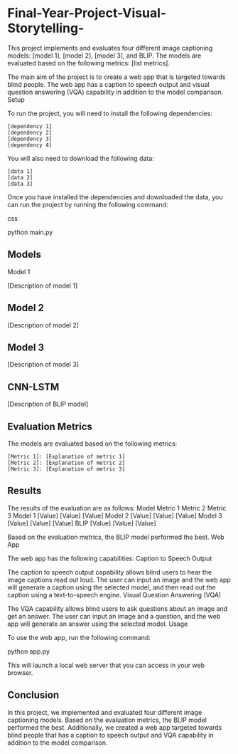 # Final-Year-Project-Visual-Storytelling-

This project implements and evaluates four different image captioning models: [model 1], [model 2], [model 3], and BLIP. The models are evaluated based on the following metrics: [list metrics].

The main aim of the project is to create a web app that is targeted towards blind people. The web app has a caption to speech output and visual question answering (VQA) capability in addition to the model comparison.
Setup

To run the project, you will need to install the following dependencies:

    [dependency 1]
    [dependency 2]
    [dependency 3]
    [dependency 4]

You will also need to download the following data:

    [data 1]
    [data 2]
    [data 3]

Once you have installed the dependencies and downloaded the data, you can run the project by running the following command:

css

python main.py

## Models
Model 1

[Description of model 1]
## Model 2

[Description of model 2]
## Model 3

[Description of model 3]
## CNN-LSTM

[Description of BLIP model]
## Evaluation Metrics

The models are evaluated based on the following metrics:

    [Metric 1]: [Explanation of metric 1]
    [Metric 2]: [Explanation of metric 2]
    [Metric 3]: [Explanation of metric 3]

## Results

The results of the evaluation are as follows:
Model	Metric 1	Metric 2	Metric 3
Model 1	[Value]	[Value]	[Value]
Model 2	[Value]	[Value]	[Value]
Model 3	[Value]	[Value]	[Value]
BLIP	[Value]	[Value]	[Value]

Based on the evaluation metrics, the BLIP model performed the best.
Web App

The web app has the following capabilities:
Caption to Speech Output

The caption to speech output capability allows blind users to hear the image captions read out loud. The user can input an image and the web app will generate a caption using the selected model, and then read out the caption using a text-to-speech engine.
Visual Question Answering (VQA)

The VQA capability allows blind users to ask questions about an image and get an answer. The user can input an image and a question, and the web app will generate an answer using the selected model.
Usage

To use the web app, run the following command:

python app.py

This will launch a local web server that you can access in your web browser.
## Conclusion

In this project, we implemented and evaluated four different image captioning models. Based on the evaluation metrics, the BLIP model performed the best. Additionally, we created a web app targeted towards blind people that has a caption to speech output and VQA capability in addition to the model comparison.
